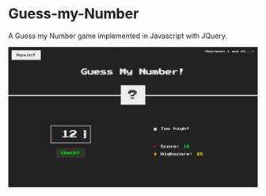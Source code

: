 # Guess-my-Number

A Guess my Number game implemented in Javascript with JQuery.

![Snapshot](/snapshot.jpg)
